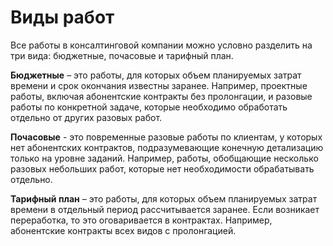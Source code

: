 # Виды работ

Все работы в консалтинговой компании можно условно разделить на три вида: бюджетные, почасовые и тарифный план.

**Бюджетные** – это работы, для которых объем планируемых затрат времени и срок окончания известны заранее. Например, проектные работы, включая абонентские контракты без пролонгации, и разовые работы по конкретной задаче, которые необходимо обработать отдельно от других разовых работ.

**Почасовые** - это повременные разовые работы по клиентам, у которых нет абонентских контрактов, подразумевающие конечную детализацию только на уровне заданий. Например, работы, обобщающие несколько разовых небольших работ, которые нет необходимости обрабатывать отдельно.

**Тарифный план** – это работы, для которых объем планируемых затрат времени в отдельный период рассчитывается заранее. Если возникает переработка, то это оговаривается в контрактах. Например, абонентские контракты всех видов с пролонгацией.

